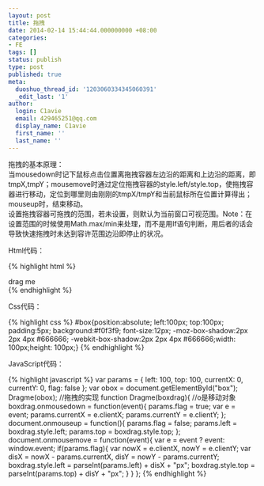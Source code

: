 ```yaml
---
layout: post
title: 拖拽
date: 2014-02-14 15:44:44.000000000 +08:00
categories:
- FE
tags: []
status: publish
type: post
published: true
meta:
  duoshuo_thread_id: '1203060334345060391'
  _edit_last: '1'
author:
  login: C1avie
  email: 429465251@qq.com
  display_name: C1avie
  first_name: ''
  last_name: ''
---
```

拖拽的基本原理：<br />
当mousedown时记下鼠标点击位置离拖拽容器左边沿的距离和上边沿的距离，即tmpX,tmpY；mousemove时通过定位拖拽容器的style.left/style.top，使拖拽容器进行移动，定位到哪里则由刚刚的tmpX/tmpY和当前鼠标所在位置计算得出；mouseup时，结束移动。<br />
设置拖拽容器可拖拽的范围，若未设置，则默认为当前窗口可视范围。Note：在设置范围的时候使用Math.max/min来处理，而不是用If语句判断，用后者的话会导致快速拖拽时未达到容许范围边沿即停止的状况。<br />

Html代码：

{% highlight html %}
<div id="box">
   drag me
</div>
{% endhighlight %}

Css代码：

{% highlight css %}
#box{position:absolute; left:100px; top:100px; padding:5px; background:#f0f3f9; font-size:12px; -moz-box-shadow:2px 2px 4px #666666; -webkit-box-shadow:2px 2px 4px #666666;width: 100px;height: 100px;}
{% endhighlight %}

JavaScript代码：

{% highlight javascript %}
var params = {
	left: 100,
	top: 100,
	currentX: 0,
	currentY: 0,
	flag: false
};
var obox = document.getElementById("box");
Dragme(obox);
//拖拽的实现
function Dragme(boxdrag){
	//o是移动对象
	boxdrag.onmousedown = function(event){
		params.flag = true;
		var e = event;
		params.currentX = e.clientX;
		params.currentY = e.clientY;
	};
	document.onmouseup = function(){
		params.flag = false;
		params.left = boxdrag.style.left;
		params.top = boxdrag.style.top;
	};
	document.onmousemove = function(event){
		var e = event ? event: window.event;
		if(params.flag){
			var nowX = e.clientX, nowY = e.clientY;
			var disX = nowX - params.currentX, disY = nowY - params.currentY;
			boxdrag.style.left = parseInt(params.left) + disX + "px";
			boxdrag.style.top = parseInt(params.top) + disY + "px";
		}
	}
};
{% endhighlight %}
